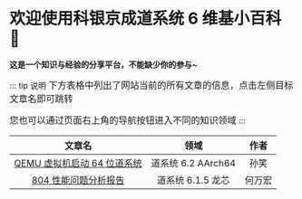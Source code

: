 # 欢迎使用科银京成道系统 6 维基小百科 💙

**这是一个知识与经验的分享平台，不能缺少你的参与~**

::: tip 说明
<font size=3>
下方表格中列出了网站当前的所有文章的信息，点击左侧目标文章名即可跳转

您也可以通过页面右上角的导航按钮进入不同的知识领域
</font>
:::

|                                    文章名                                    |        领域        |  作者  |
| :--------------------------------------------------------------------------: | :----------------: | :----: |
|     [QEMU 虚拟机启动 64 位道系统](/飞腾平台/QEMU虚拟机启动64位道系统.md)     | 道系统 6.2 AArch64 |  孙笑  |
| [804 性能问题分析报告](/龙芯平台/804性能问题分析报告/804性能问题分析报告.md) | 道系统 6.1.5 龙芯  | 何万宏 |
